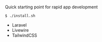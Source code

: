 Quick starting point for rapid app development

```bash
$ ./install.sh  
```

  * Laravel
  * Livewire
  * TailwindCSS